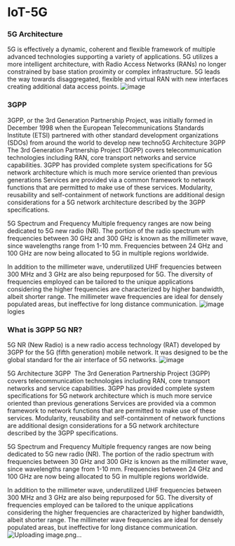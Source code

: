 # IoT-5G

### 5G Architecture
5G is effectively a dynamic, coherent and flexible framework of multiple advanced technologies supporting a variety of applications. 5G utilizes a more intelligent architecture, with Radio Access Networks (RANs) no longer constrained by base station proximity or complex infrastructure. 5G leads the way towards disaggregated, flexible and virtual RAN with new interfaces creating additional data access points.
![image](https://user-images.githubusercontent.com/49092108/184803567-afcc2f45-89b4-4c50-b707-7de616d0d900.png)

### 3GPP
3GPP, or the 3rd Generation Partnership Project, was initially formed in December 1998 when the European Telecommunications Standards Institute (ETSI) partnered with other standard development organizations (SDOs) from around the world to develop new techno5G Architecture 3GPP 
The 3rd Generation Partnership Project (3GPP) covers telecommunication technologies including RAN, core transport networks and service capabilities. 3GPP has provided complete system specifications for 5G network architecture which is much more service oriented than previous generations
Services are provided via a common framework to network functions that are permitted to make use of these services. Modularity, reusability and self-containment of network functions are additional design considerations for a 5G network architecture described by the 3GPP specifications.

5G Spectrum and Frequency
Multiple frequency ranges are now being dedicated to 5G new radio (NR). The portion of the radio spectrum with frequencies between 30 GHz and 300 GHz is known as the millimeter wave, since wavelengths range from 1-10 mm. Frequencies between 24 GHz and 100 GHz are now being allocated to 5G in multiple regions worldwide. 

In addition to the millimeter wave, underutilized UHF frequencies between 300 MHz and 3 GHz are also being repurposed for 5G. The diversity of frequencies employed can be tailored to the unique applications considering the higher frequencies are characterized by higher bandwidth, albeit shorter range. The millimeter wave frequencies are ideal for densely populated areas, but ineffective for long distance communication. 
![image](https://user-images.githubusercontent.com/49092108/184803835-a7eb5413-f48e-4736-9aa4-18756f9de5c4.png)logies

### What is 3GPP 5G NR?
5G NR (New Radio) is a new radio access technology (RAT) developed by 3GPP for the 5G (fifth generation) mobile network. It was designed to be the global standard for the air interface of 5G networks.
![image](https://user-images.githubusercontent.com/49092108/184803616-92f80d0f-2004-4e65-a038-58923407a72b.png)

5G Architecture 3GPP 
The 3rd Generation Partnership Project (3GPP) covers telecommunication technologies including RAN, core transport networks and service capabilities. 3GPP has provided complete system specifications for 5G network architecture which is much more service oriented than previous generations
Services are provided via a common framework to network functions that are permitted to make use of these services. Modularity, reusability and self-containment of network functions are additional design considerations for a 5G network architecture described by the 3GPP specifications.

5G Spectrum and Frequency
Multiple frequency ranges are now being dedicated to 5G new radio (NR). The portion of the radio spectrum with frequencies between 30 GHz and 300 GHz is known as the millimeter wave, since wavelengths range from 1-10 mm. Frequencies between 24 GHz and 100 GHz are now being allocated to 5G in multiple regions worldwide. 

In addition to the millimeter wave, underutilized UHF frequencies between 300 MHz and 3 GHz are also being repurposed for 5G. The diversity of frequencies employed can be tailored to the unique applications considering the higher frequencies are characterized by higher bandwidth, albeit shorter range. The millimeter wave frequencies are ideal for densely populated areas, but ineffective for long distance communication. 
![Uploading image.png…]()
